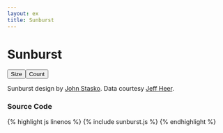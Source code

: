 ```yaml
---
layout: ex
title: Sunburst
---
```


# Sunburst

<div class="gallery" id="chart">
  <button id="size" class="first">
    Size
  </button
  ><button id="count" class="last active">
    Count
  </button><p/>
</div>

<link type="text/css" rel="stylesheet" href="button.css"/>
<script type="text/javascript" src="../d3.layout.js?2.7.1"> </script>
<script type="text/javascript" src="sunburst.js"> </script>

Sunburst design by [John Stasko](http://www.cc.gatech.edu/gvu/ii/sunburst/).
Data courtesy [Jeff Heer](http://flare.prefuse.org/).

### Source Code

{% highlight js linenos %}
{% include sunburst.js %}
{% endhighlight %}
